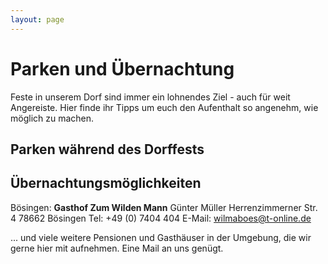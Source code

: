 ```yaml
---
layout: page
---
```


# Parken und Übernachtung

Feste in unserem Dorf sind immer ein lohnendes Ziel - auch für weit Angereiste. Hier finde ihr Tipps um euch den Aufenthalt so angenehm, wie möglich zu machen.

## Parken während des Dorffests


## Übernachtungsmöglichkeiten

Bösingen: **Gasthof Zum Wilden Mann**
Günter Müller
Herrenzimmerner Str. 4
78662 Bösingen
Tel: +49 (0) 7404 404
E-Mail: wilmaboes@t-online.de


... und viele weitere Pensionen und Gasthäuser in der Umgebung, die wir gerne hier mit aufnehmen. Eine Mail an uns genügt.
